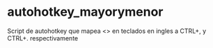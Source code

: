 # autohotkey_mayorymenor
Script de autohotkey que mapea &lt;> en teclados en ingles a CTRL+, y CTRL+. respectivamente
